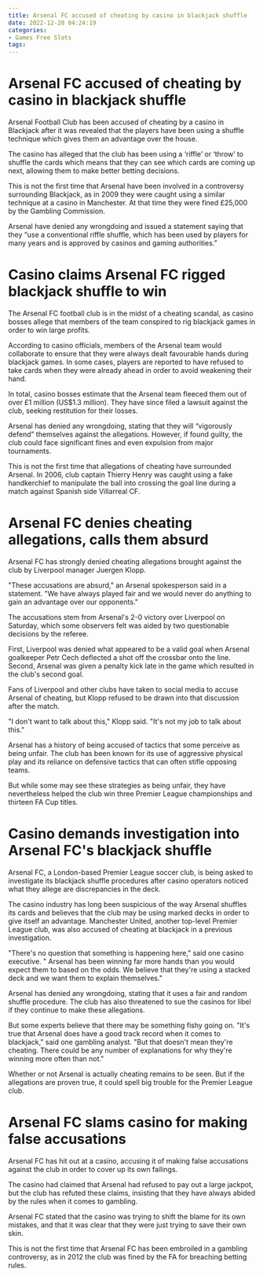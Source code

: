 ```yaml
---
title: Arsenal FC accused of cheating by casino in blackjack shuffle
date: 2022-12-20 04:24:19
categories:
- Games Free Slots
tags:
---
```



#  Arsenal FC accused of cheating by casino in blackjack shuffle

Arsenal Football Club has been accused of cheating by a casino in Blackjack after it was revealed that the players have been using a shuffle technique which gives them an advantage over the house.

The casino has alleged that the club has been using a ‘riffle’ or ‘throw’ to shuffle the cards which means that they can see which cards are coming up next, allowing them to make better betting decisions.

This is not the first time that Arsenal have been involved in a controversy surrounding Blackjack, as in 2009 they were caught using a similar technique at a casino in Manchester. At that time they were fined £25,000 by the Gambling Commission.

Arsenal have denied any wrongdoing and issued a statement saying that they “use a conventional riffle shuffle, which has been used by players for many years and is approved by casinos and gaming authorities.”

#  Casino claims Arsenal FC rigged blackjack shuffle to win

The Arsenal FC football club is in the midst of a cheating scandal, as casino bosses allege that members of the team conspired to rig blackjack games in order to win large profits.

According to casino officials, members of the Arsenal team would collaborate to ensure that they were always dealt favourable hands during blackjack games. In some cases, players are reported to have refused to take cards when they were already ahead in order to avoid weakening their hand.

In total, casino bosses estimate that the Arsenal team fleeced them out of over £1 million (US$1.3 million). They have since filed a lawsuit against the club, seeking restitution for their losses.

Arsenal has denied any wrongdoing, stating that they will “vigorously defend” themselves against the allegations. However, if found guilty, the club could face significant fines and even expulsion from major tournaments.

This is not the first time that allegations of cheating have surrounded Arsenal. In 2006, club captain Thierry Henry was caught using a fake handkerchief to manipulate the ball into crossing the goal line during a match against Spanish side Villarreal CF.

#  Arsenal FC denies cheating allegations, calls them absurd

Arsenal FC has strongly denied cheating allegations brought against the club by Liverpool manager Juergen Klopp.

"These accusations are absurd," an Arsenal spokesperson said in a statement. "We have always played fair and we would never do anything to gain an advantage over our opponents."

The accusations stem from Arsenal's 2-0 victory over Liverpool on Saturday, which some observers felt was aided by two questionable decisions by the referee.

First, Liverpool was denied what appeared to be a valid goal when Arsenal goalkeeper Petr Cech deflected a shot off the crossbar onto the line. Second, Arsenal was given a penalty kick late in the game which resulted in the club's second goal.

Fans of Liverpool and other clubs have taken to social media to accuse Arsenal of cheating, but Klopp refused to be drawn into that discussion after the match.

"I don't want to talk about this," Klopp said. "It's not my job to talk about this."

Arsenal has a history of being accused of tactics that some perceive as being unfair. The club has been known for its use of aggressive physical play and its reliance on defensive tactics that can often stifle opposing teams.

But while some may see these strategies as being unfair, they have nevertheless helped the club win three Premier League championships and thirteen FA Cup titles.

#  Casino demands investigation into Arsenal FC's blackjack shuffle

Arsenal FC, a London-based Premier League soccer club, is being asked to investigate its blackjack shuffle procedures after casino operators noticed what they allege are discrepancies in the deck.

The casino industry has long been suspicious of the way Arsenal shuffles its cards and believes that the club may be using marked decks in order to give itself an advantage. Manchester United, another top-level Premier League club, was also accused of cheating at blackjack in a previous investigation.

"There's no question that something is happening here," said one casino executive. " Arsenal has been winning far more hands than you would expect them to based on the odds. We believe that they're using a stacked deck and we want them to explain themselves."

Arsenal has denied any wrongdoing, stating that it uses a fair and random shuffle procedure. The club has also threatened to sue the casinos for libel if they continue to make these allegations.

But some experts believe that there may be something fishy going on. "It's true that Arsenal does have a good track record when it comes to blackjack," said one gambling analyst. "But that doesn't mean they're cheating. There could be any number of explanations for why they're winning more often than not."

Whether or not Arsenal is actually cheating remains to be seen. But if the allegations are proven true, it could spell big trouble for the Premier League club.

#  Arsenal FC slams casino for making false accusations

Arsenal FC has hit out at a casino, accusing it of making false accusations against the club in order to cover up its own failings.

The casino had claimed that Arsenal had refused to pay out a large jackpot, but the club has refuted these claims, insisting that they have always abided by the rules when it comes to gambling.

Arsenal FC stated that the casino was trying to shift the blame for its own mistakes, and that it was clear that they were just trying to save their own skin.

This is not the first time that Arsenal FC has been embroiled in a gambling controversy, as in 2012 the club was fined by the FA for breaching betting rules.